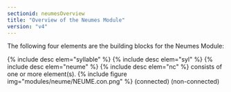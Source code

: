```yaml
---
sectionid: neumesOverview
title: "Overview of the Neumes Module"
version: "v4"
---
```


The following four elements are the building blocks for the Neumes Module:

{% include desc elem="syllable" %}
{% include desc elem="syl" %}
{% include desc elem="neume" %}
{% include desc elem="nc" %}
<neume> consists of one or more <nc> element(s).  {% include figure img="modules/neume/NEUME.con.png" %}  (connected)   (non-connected)

